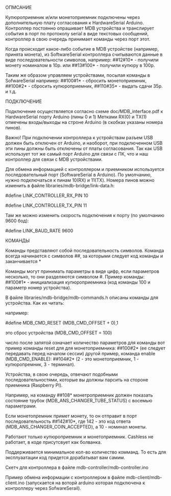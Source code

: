 ОПМСАНИЕ

Купюроприемник и/или монетоприемник подключены через дополнительную плату согласования к HardwareSerial Arduino. Контроллер постоянно опрашивает MDB устройства и транслирует события в порт по протоколу serial в виде текстовых сообщений, контроллер в свою очередь принимает команды через порт этот.

Когда происходит какое-либо событие в MDB устройстве (например, принята монета), из SoftwareSerial контроллера считываются данные в виде последовательности символов, например: ##12#10* - получили монету номиналом в 10р. или ##13#100* - получили купюру в 100р.

Таким же образом управляем устройствами, посылая команды в SofwareSerial например: ##100#1* - сбросить монетоприемник, ##100#2* - сбросить купюроприемник, ##110#35* - выдать сдачи 35р. и т.д.


ПОДКЛЮЧЕНИЕ

Подключение осуществляется согласно схеме doc/MDB_interface.pdf к HardwareSerial порту Arduino (пины 0 и 1)
Метками RX(0) и TX(1) отмечены входы/выходы на строне Arduino (в скобках указаны номера пинов).

Важно! При подключении контроллера к устройствам разъем USB должен быть отключен от Arduino,
и наоборот, при подключенном USB эти пины должны быть отключены от платы согласования. Так как USB использует тот же самый порт
Arduino для связи с ПК, что и наш контроллер для связи с MDB устройствами.

Для обмена информацией с контроллером и приемником используется последовательный порт (SoftwareSerial в Arduino).
По умолчанию, нужно подключаться к пинам 10(RX) и 11(TX). Номера пинов можно изменить в файле libraries/mdb-bridge/link-data.h:

#define LINK_CONTROLLER_RX_PIN 10

#define LINK_CONTROLLER_TX_PIN 11

Там же можно изменить скорость подключения к порту (по умолчанию 9600 бод):

#define LINK_BAUD_RATE 9600


КОМАНДЫ

Команды представляют собой последовательность символов. Команда всегда начинается с символов  ##, за которыми следует код команды и заканчивается *

Команды могут принимать параметры в виде цифр, если параметров несколько, то они разделяются символом #. 
Пример команды: ##100#1* - инициализация купюроприемника (код команды 100 и параметр номер устройства). 

В файле libraries/mdb-bridge/mdb-commands.h описаны команды для устройства.
Как их читать:

например:

#define MDB_CMD_RESET                    (MDB_CMD_OFFSET + 0),1

это сброс устройства (MDB_CMD_OFFSET = 100)

число после запятой означает количество параметров для команды
вот пример команды reset для для монетоприемника: ##100#2* (ее следует передавать перед началом сессии)
другой пример, команда enable (MDB_CMD_ENABLE): ##104#2* (2 - это монетоприемник, 1 - купюропремник, 3 - терминал).

Устройства, в свою очередь, отвечают подобными последовательностями, которые вы должны парсить на стороне приемника (Raspberry PI).

Например, на команду ##108* монетроприемник должен показать состояние трубок (MDB_ANS_CHANGER_TUBE_STATUS) с восемью параметрами.

Если монетопремник примет монету, то он отправит в порт последовательность ##142#10*, где 142 - это код ответа (MDB_ANS_CHANGER_COIN_ACCEPTED), а 10 - номинал монеты.

Работают только купюроприемник и монетоприемник. Cashless не работает, в коде присутсвует как болванка.

Поддерживается минимальное кол-во количество комманд. То есть для эксплуаатации код придется дорабатыват вам самим.

Скетч для контроллера в файле mdb-controller/mdb-controller.ino

Пример обмена информации с контроллером в файле mdb-client/mdb-client.ino (запускается на воторй arduino которая подключена к контроллеру через SofwareSerail).

